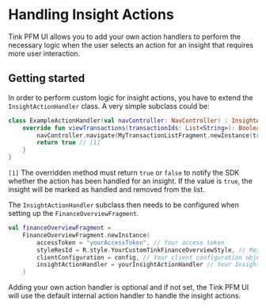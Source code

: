 # Handling Insight Actions

Tink PFM UI allows you to add your own action handlers to perform the necessary logic when the user selects an action for an insight that requires more user interaction.

## Getting started
In order to perform custom logic for insight actions, you have to extend the `InsightActionHandler` class. A very simple subclass could be:

```kotlin 
class ExampleActionHandler(val navController: NavController) : InsightActionHandler() {
    override fun viewTransactions(transactionIds: List<String>): Boolean {
        navController.navigate(MyTransactionListFragment.newInstance(transactionIds))
        return true // [1]
    }
}
```
`[1]` The overridden method must return `true` or `false` to notify the SDK whether the action has been handled for an insight. If the value is `true`, the insight will be marked as handled and removed from the list.

The `InsightActionHandler` subclass then needs to be configured when setting up the `FinanceOverviewFragment`.

```kotlin
val financeOverviewFragment = 
    FinanceOverviewFragment.newInstance(
        accessToken = "yourAccessToken", // Your access token
        styleResId = R.style.YourCustomTinkFinanceOverviewStyle, // Resource ID of your style that extends TinkFinanceOverviewStyle
        clientConfiguration = config, // Your client configuration object
        insightActionHandler = yourInsightActionHandler // Your InsightActionHandler subclass
    )
```

Adding your own action handler is optional and if not set, the Tink PFM UI will use the default internal action handler to handle the insight actions.
